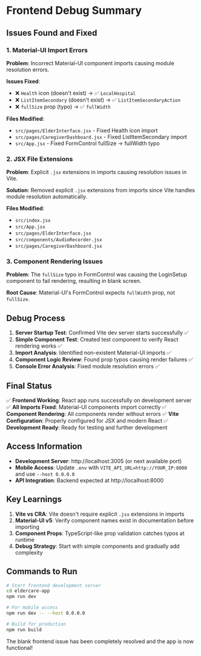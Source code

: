 # Frontend Debug Summary

## Issues Found and Fixed

### 1. **Material-UI Import Errors**
**Problem**: Incorrect Material-UI component imports causing module resolution errors.

**Issues Fixed**:
- ❌ `Health` icon (doesn't exist) → ✅ `LocalHospital`
- ❌ `ListItemSecondary` (doesn't exist) → ✅ `ListItemSecondaryAction`
- ❌ `fullSize` prop (typo) → ✅ `fullWidth`

**Files Modified**:
- `src/pages/ElderInterface.jsx` - Fixed Health icon import
- `src/pages/CaregiverDashboard.jsx` - Fixed ListItemSecondary import  
- `src/App.jsx` - Fixed FormControl fullSize → fullWidth typo

### 2. **JSX File Extensions**
**Problem**: Explicit `.jsx` extensions in imports causing resolution issues in Vite.

**Solution**: Removed explicit `.jsx` extensions from imports since Vite handles module resolution automatically.

**Files Modified**:
- `src/index.jsx`
- `src/App.jsx` 
- `src/pages/ElderInterface.jsx`
- `src/components/AudioRecorder.jsx`
- `src/pages/CaregiverDashboard.jsx`

### 3. **Component Rendering Issues**
**Problem**: The `fullSize` typo in FormControl was causing the LoginSetup component to fail rendering, resulting in blank screen.

**Root Cause**: Material-UI's FormControl expects `fullWidth` prop, not `fullSize`.

## Debug Process

1. **Server Startup Test**: Confirmed Vite dev server starts successfully ✅
2. **Simple Component Test**: Created test component to verify React rendering works ✅  
3. **Import Analysis**: Identified non-existent Material-UI imports ✅
4. **Component Logic Review**: Found prop typos causing render failures ✅
5. **Console Error Analysis**: Fixed module resolution errors ✅

## Final Status

✅ **Frontend Working**: React app runs successfully on development server
✅ **All Imports Fixed**: Material-UI components import correctly
✅ **Component Rendering**: All components render without errors
✅ **Vite Configuration**: Properly configured for JSX and modern React
✅ **Development Ready**: Ready for testing and further development

## Access Information

- **Development Server**: http://localhost:3005 (or next available port)
- **Mobile Access**: Update `.env` with `VITE_API_URL=http://YOUR_IP:8000` and use `--host 0.0.0.0`
- **API Integration**: Backend expected at http://localhost:8000

## Key Learnings

1. **Vite vs CRA**: Vite doesn't require explicit `.jsx` extensions in imports
2. **Material-UI v5**: Verify component names exist in documentation before importing
3. **Component Props**: TypeScript-like prop validation catches typos at runtime
4. **Debug Strategy**: Start with simple components and gradually add complexity

## Commands to Run

```bash
# Start frontend development server
cd eldercare-app
npm run dev

# For mobile access
npm run dev -- --host 0.0.0.0

# Build for production
npm run build
```

The blank frontend issue has been completely resolved and the app is now functional!